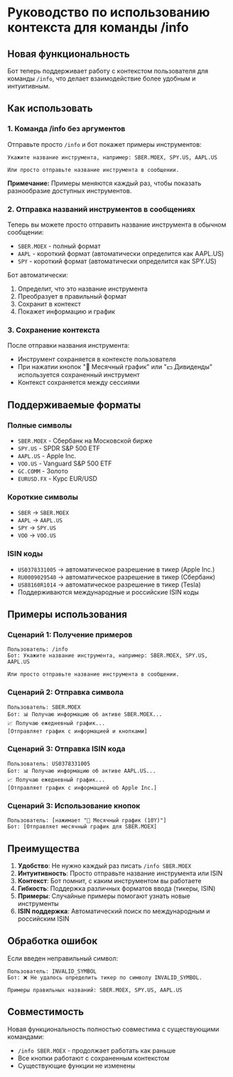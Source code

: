 # Руководство по использованию контекста для команды /info

## Новая функциональность

Бот теперь поддерживает работу с контекстом пользователя для команды `/info`, что делает взаимодействие более удобным и интуитивным.

## Как использовать

### 1. Команда /info без аргументов

Отправьте просто `/info` и бот покажет примеры инструментов:

```
Укажите название инструмента, например: SBER.MOEX, SPY.US, AAPL.US

Или просто отправьте название инструмента в сообщении.
```

**Примечание:** Примеры меняются каждый раз, чтобы показать разнообразие доступных инструментов.

### 2. Отправка названий инструментов в сообщениях

Теперь вы можете просто отправить название инструмента в обычном сообщении:

- `SBER.MOEX` - полный формат
- `AAPL` - короткий формат (автоматически определится как AAPL.US)
- `SPY` - короткий формат (автоматически определится как SPY.US)

Бот автоматически:
1. Определит, что это название инструмента
2. Преобразует в правильный формат
3. Сохранит в контекст
4. Покажет информацию и график

### 3. Сохранение контекста

После отправки названия инструмента:
- Инструмент сохраняется в контексте пользователя
- При нажатии кнопок "📅 Месячный график" или "💵 Дивиденды" используется сохраненный инструмент
- Контекст сохраняется между сессиями

## Поддерживаемые форматы

### Полные символы
- `SBER.MOEX` - Сбербанк на Московской бирже
- `SPY.US` - SPDR S&P 500 ETF
- `AAPL.US` - Apple Inc.
- `VOO.US` - Vanguard S&P 500 ETF
- `GC.COMM` - Золото
- `EURUSD.FX` - Курс EUR/USD

### Короткие символы
- `SBER` → `SBER.MOEX`
- `AAPL` → `AAPL.US`
- `SPY` → `SPY.US`
- `VOO` → `VOO.US`

### ISIN коды
- `US0378331005` → автоматическое разрешение в тикер (Apple Inc.)
- `RU0009029540` → автоматическое разрешение в тикер (Сбербанк)
- `US88160R1014` → автоматическое разрешение в тикер (Tesla)
- Поддерживаются международные и российские ISIN коды

## Примеры использования

### Сценарий 1: Получение примеров
```
Пользователь: /info
Бот: Укажите название инструмента, например: SBER.MOEX, SPY.US, AAPL.US

Или просто отправьте название инструмента в сообщении.
```

### Сценарий 2: Отправка символа
```
Пользователь: SBER.MOEX
Бот: 📊 Получаю информацию об активе SBER.MOEX...
📈 Получаю ежедневный график...
[Отправляет график с информацией и кнопками]
```

### Сценарий 3: Отправка ISIN кода
```
Пользователь: US0378331005
Бот: 📊 Получаю информацию об активе AAPL.US...
📈 Получаю ежедневный график...
[Отправляет график с информацией об Apple Inc.]
```

### Сценарий 3: Использование кнопок
```
Пользователь: [нажимает "📅 Месячный график (10Y)"]
Бот: [Отправляет месячный график для SBER.MOEX]
```

## Преимущества

1. **Удобство**: Не нужно каждый раз писать `/info SBER.MOEX`
2. **Интуитивность**: Просто отправьте название инструмента или ISIN
3. **Контекст**: Бот помнит, с каким инструментом вы работаете
4. **Гибкость**: Поддержка различных форматов ввода (тикеры, ISIN)
5. **Примеры**: Случайные примеры помогают узнать новые инструменты
6. **ISIN поддержка**: Автоматический поиск по международным и российским ISIN

## Обработка ошибок

Если введен неправильный символ:
```
Пользователь: INVALID_SYMBOL
Бот: ❌ Не удалось определить тикер по символу INVALID_SYMBOL.

Примеры правильных названий: SBER.MOEX, SPY.US, AAPL.US
```

## Совместимость

Новая функциональность полностью совместима с существующими командами:
- `/info SBER.MOEX` - продолжает работать как раньше
- Все кнопки работают с сохраненным контекстом
- Существующие функции не изменены
